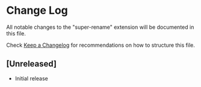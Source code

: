 # Change Log
All notable changes to the "super-rename" extension will be documented in this file.

Check [Keep a Changelog](http://keepachangelog.com/) for recommendations on how to structure this file.

## [Unreleased]
- Initial release